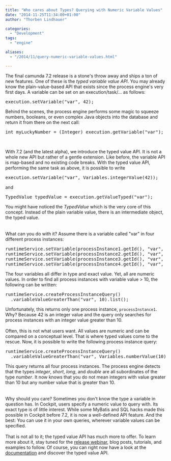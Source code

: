 ```yaml
---
title: "Who cares about Types? Querying with Numeric Variable Values"
date: "2014-11-25T11:34:00+01:00"
author: "Thorben Lindhauer"

categories:
  - "Development"
tags: 
  - "engine"

aliases:
  - "/2014/11/query-numeric-variable-values.html"

---
```


The final camunda 7.2 release is a stone's throw away and ships a ton of new features. One of these is the <i>typed variable value API</i>. You may already know the plain-value-based API that exists since the process engine's very first days. A variable can be set on an execution/task/... as follows:
<pre class="prettyprint">execution.setVariable("var", 42);</pre>

Behind the scenes, the process engine performs some magic to squeeze numbers, booleans, or even complex Java objects into the database and return it from there on the next call:
<pre class="prettyprint">int myLuckyNumber = (Integer) execution.getVariable("var");</pre>
<br />

With 7.2 (and the latest alpha), we introduce the typed value API. It is not a whole new API but rather of a gentle extension. Like before, the variable API is map-based and no existing code breaks. With the typed value API, performing the same task as above, it is possible to write<br />
<pre class="prettyprint">execution.setVariable("var", Variables.integerValue(42));</pre>
and<br />
<pre class="prettyprint">TypedValue typedValue = execution.getValueTyped("var");</pre>

You might have noticed the <i>TypedValue</i> which is the very core of this concept. Instead of the plain variable value, there is an intermediate object, the typed value.<br />
<br />
<br />
What can you do with it? Assume there is a variable called "var" in four different process instances:<br />

<pre class="prettyprint">runtimeService.setVariable(processInstance1.getId(), "var", 42000);
runtimeService.setVariable(processInstance2.getId(), "var", (short) 42);
runtimeService.setVariable(processInstance3.getId(), "var", (long) 123123123);
runtimeService.setVariable(processInstance4.getId(), "var", 745.0d);</pre>

The four variables all differ in type and exact value. Yet, all are numeric values. In order to find all process instances with variable value > 10, the following can be written:<br />

<pre class="prettyprint">runtimeService.createProcessInstanceQuery()
  .variableValueGreaterThan("var", 10).list();</pre>

Unfortunately, this returns only one process instance, <code>processInstance1</code>. Why? Because 42 is an integer value and the query only searches for process instances with an integer value greater than 10.<br />
<br />
Often, this is not what users want. All values are numeric and can be compared on a conceptual level. That is where typed values come to the rescue. Now, it is possible to write the following process instance query:

<pre class="prettyprint">runtimeService.createProcessInstanceQuery()
  .variableValueGreaterThan("var", Variables.numberValue(10)).list();</pre>

This query returns all four process instances. The process engine detects that the types <i>integer</i>, <i>short</i>, <i>long</i>, and <i>double</i> are all subordinates of the type <i>number</i>. It now knows that you do not mean integers with value greater than 10 but any number value that is greater than 10.<br />
<br />
<br />
Why should you care? Sometimes you don't know the type a variable in question has. In Cockpit, users specify a numeric value to query with. Its exact type is of little interest. While some MyBatis and SQL hacks made this possible in Cockpit before 7.2, it is now a well-defined API feature. And the best: You can use it in your own queries, wherever variable values can be specified.<br />
<br />
That is not all to it; the typed value API has much more to offer. To learn more about it, stay tuned for the <a href="http://camunda.com/landing/webinar-release72/">release webinar</a>, blog posts, tutorials, and examples to follow. Of course, you can right now have a look at the <a href="http://docs.camunda.org/latest/guides/user-guide/#process-engine-process-variables-typed-value-api">documentation</a> and discover the typed value API.